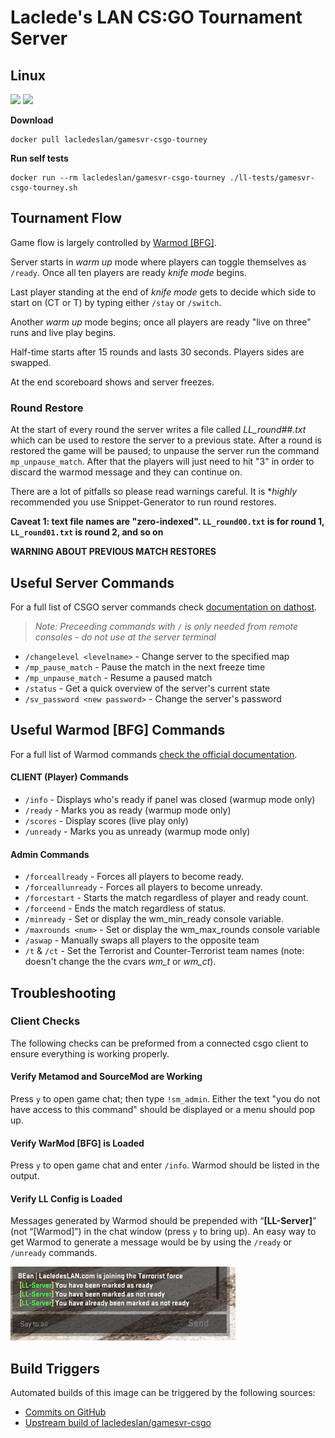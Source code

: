 # Laclede's LAN CS:GO Tournament Server

## Linux

[![](https://images.microbadger.com/badges/version/lacledeslan/gamesvr-csgo-tourney.svg)](https://microbadger.com/images/lacledeslan/gamesvr-csgo-tourney "Get your own version badge on microbadger.com")
[![](https://images.microbadger.com/badges/image/lacledeslan/gamesvr-csgo-tourney.svg)](https://microbadger.com/images/lacledeslan/gamesvr-csgo-tourney "Get your own image badge on microbadger.com")

**Download**
```
docker pull lacledeslan/gamesvr-csgo-tourney
```

**Run self tests**
```
docker run --rm lacledeslan/gamesvr-csgo-tourney ./ll-tests/gamesvr-csgo-tourney.sh
```

## Tournament Flow
Game flow is largely controlled by [Warmod [BFG]](https://forums.alliedmods.net/showthread.php?t=225474).

Server starts in *warm up* mode where players can toggle themselves as `/ready`. Once all ten players are ready *knife mode* begins.

Last player standing at the end of *knife mode* gets to decide which side to start on (CT or T) by typing either `/stay` or `/switch`.

Another *warm up* mode begins; once all players are ready "live on three" runs and live play begins.

Half-time starts after 15 rounds and lasts 30 seconds. Players sides are swapped.

At the end scoreboard shows and server freezes.

### Round Restore

At the start of every round the server writes a file called *LL_round##.txt* which can be used to restore the server to a previous state. After a round is restored the game will be paused; to unpause the server run the command `mp_unpause_match`. After that the players will just need to hit "3" in order to discard the warmod message and they can continue on.

There are a lot of pitfalls so please read warnings careful. It is **highly* recommended you use Snippet-Generator to run round restores.

**Caveat 1: text file names are "zero-indexed". `LL_round00.txt` is for round 1, `LL_round01.txt` is round 2, and so on**


**WARNING ABOUT PREVIOUS MATCH RESTORES**

## Useful Server Commands

For a full list of CSGO server commands check [documentation on dathost](http://tools.dathost.net/csgo-commands).

> *Note: Preceeding commands with `/` is only needed from remote consoles - do not use at the server terminal*

* `/changelevel <levelname>` - Change server to the specified map
* `/mp_pause_match` - Pause the match in the next freeze time
* `/mp_unpause_match` - Resume a paused match
* `/status` - Get a quick overview of the server's current state
* `/sv_password <new password>` - Change the server's password

## Useful Warmod [BFG] Commands
For a full list of Warmod commands [check the official documentation](https://forums.alliedmods.net/showthread.php?t=225474).

#### CLIENT (Player) Commands
* `/info` - Displays who's ready if panel was closed (warmup mode only)
* `/ready` - Marks you as ready (warmup mode only)
* `/scores` - Display scores (live play only)
* `/unready` - Marks you as unready (warmup mode only)

#### Admin Commands
* `/forceallready` - Forces all players to become ready.
* `/forceallunready` - Forces all players to become unready.
* `/forcestart` - Starts the match regardless of player and ready count.
* `/forceend` - Ends the match regardless of status.
* `/minready` - Set or display the wm_min_ready console variable.
* `/maxrounds <num>` - Set or display the wm_max_rounds console variable
* `/aswap` - Manually swaps all players to the opposite team
* `/t` & `/ct` - Set the Terrorist and Counter-Terrorist team names (note: doesn't change the the cvars *wm_t* or *wm_ct*).

## Troubleshooting

### Client Checks
The following checks can be preformed from a connected csgo client to ensure everything is working properly.

#### Verify Metamod and SourceMod are Working

Press `y` to open game chat; then type `!sm_admin`. Either the text "you do not have access to this command" should be displayed or a menu should pop up.

#### Verify WarMod [BFG] is Loaded

Press `y` to open game chat and enter `/info`. Warmod should be listed in the output.

#### Verify LL Config is Loaded

Messages generated by Warmod should be prepended with “**[LL-Server]**” (not “[Warmod]”) in the chat window (press `y` to bring up). An easy way to get Warmod to generate a message would be by using the `/ready` or `/unready` commands.

![alt text](./.doc-images/ClientCheck-LLConfigLoaded.png)


## Build Triggers
Automated builds of this image can be triggered by the following sources:
* [Commits on GitHub](https://github.com/LacledesLAN/gamesvr-csgo-tourney)
* [Upstream build of lacledeslan/gamesvr-csgo](https://hub.docker.com/r/lacledeslan/gamesvr-csgo/)
